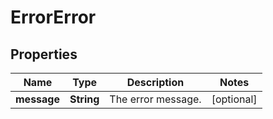 

# ErrorError


## Properties

| Name | Type | Description | Notes |
|------------ | ------------- | ------------- | -------------|
|**message** | **String** | The error message. |  [optional] |



